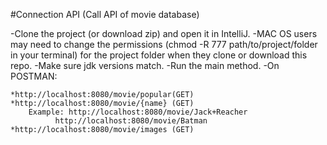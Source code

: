 #Connection API (Call API of movie database)

-Clone the project (or download zip) and open it in IntelliJ.
-MAC OS users may need to change the permissions (chmod -R 777 path/to/project/folder in your terminal) for the project folder when they clone or download this repo.
-Make sure jdk versions match.
-Run the main method.
-On POSTMAN:

    *http://localhost:8080/movie/popular(GET) 
    *http://localhost:8080/movie/{name} (GET) 
        Example: http://localhost:8080/movie/Jack+Reacher 
              http://localhost:8080/movie/Batman 
    *http://localhost:8080/movie/images (GET)       
